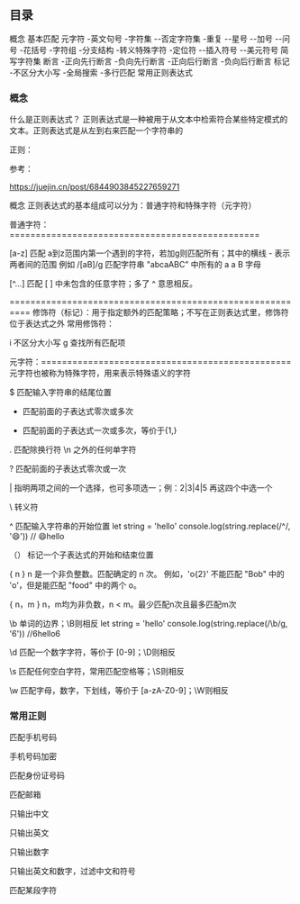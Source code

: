 
## 目录
概念
基本匹配
元字符
-英文句号
-字符集
--否定字符集
-重复
--星号
--加号
--问号
-花括号
-字符组
-分支结构
-转义特殊字符
-定位符
--插入符号
--美元符号
简写字符集
断言
-正向先行断言
-负向先行断言
-正向后行断言
-负向后行断言
标记
-不区分大小写
-全局搜索
-多行匹配
常用正则表达式


### 概念
什么是正则表达式？
正则表达式是一种被用于从文本中检索符合某些特定模式的文本。正则表达式是从左到右来匹配一个字符串的



正则：

参考：

https://juejin.cn/post/6844903845227659271



概念
正则表达式的基本组成可以分为：普通字符和特殊字符（元字符）

普通字符：================================================

[a-z]	匹配 a到z范围内第一个遇到的字符，若加g则匹配所有；其中的横线 - 表示两者间的范围
例如   /[aB]/g 匹配字符串 "abcaABC" 中所有的 a a B 字母

[^...]	匹配 [ ] 中未包含的任意字符；多了 ^ 意思相反。

==========================================================
修饰符（标记）：用于指定额外的匹配策略；不写在正则表达式里，修饰符位于表达式之外
常用修饰符：

i	不区分大小写
g	查找所有匹配项



元字符：================================================
元字符也被称为特殊字符，用来表示特殊语义的字符

$	匹配输入字符串的结尾位置


*	匹配前面的子表达式零次或多次

+	 匹配前面的子表达式一次或多次，等价于{1,} 

.	匹配除换行符 \n 之外的任何单字符

?	匹配前面的子表达式零次或一次

|	指明两项之间的一个选择，也可多项选一；例：2|3|4|5 再这四个中选一个	

\	转义符

^	匹配输入字符串的开始位置
let string = 'hello'
console.log(string.replace(/^/, '😄')) // 😄hello

（）	标记一个子表达式的开始和结束位置

{ n }	n 是一个非负整数。匹配确定的 n 次。
例如，'o{2}' 不能匹配 "Bob" 中的 'o'，但是能匹配 "food" 中的两个 o。

{ n，m }	n，m均为非负数，n < m。最少匹配n次且最多匹配m次



\b	单词的边界；\B则相反
let string = 'hello'
console.log(string.replace(/\b/g, '6'))  //6hello6

\d	匹配一个数字字符，等价于 [0-9]；\D则相反

\s	匹配任何空白字符，常用匹配空格等；\S则相反

\w	匹配字母，数字，下划线，等价于 [a-zA-Z0-9]；\W则相反







### 常用正则

匹配手机号码

手机号码加密

匹配身份证号码

匹配邮箱

只输出中文

只输出英文

只输出数字

只输出英文和数字，过滤中文和符号

匹配某段字符